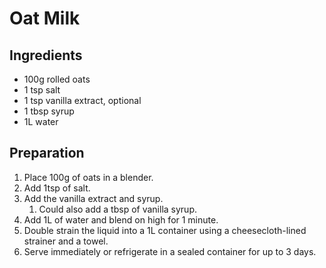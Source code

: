 # Oat Milk
## Ingredients
-   100g rolled oats
-   1 tsp salt
-   1 tsp vanilla extract, optional
-   1 tbsp syrup
-   1L water

## Preparation
1. Place 100g of oats in a blender.
2. Add 1tsp of salt.
3. Add the vanilla extract and syrup.
	1. Could also add a tbsp of vanilla syrup.
4. Add 1L of water and blend on high for 1 minute.
5. Double strain the liquid into a 1L container using a cheesecloth-lined strainer and a towel.
6. Serve immediately or refrigerate in a sealed container for up to 3 days.